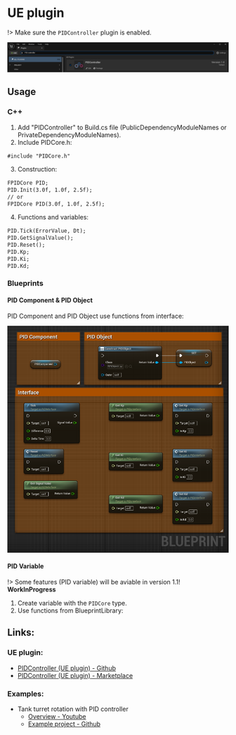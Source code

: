 # UE plugin

!> Make sure the  ```PIDController``` plugin is enabled.

![](./img/UE_PluginCheck.png ':size=50%')

## Usage
### C++

1. Add "PIDController" to Build.cs file (PublicDependencyModuleNames or PrivateDependencyModuleNames).
2. Include PIDCore.h:
```unrealscript
#include "PIDCore.h"
```
3. Construction:
```unrealscript
FPIDCore PID;
PID.Init(3.0f, 1.0f, 2.5f);
// or
FPIDCore PID(3.0f, 1.0f, 2.5f);
```
4. Functions and variables:
```unrealscript
PID.Tick(ErrorValue, Dt);
PID.GetSignalValue();
PID.Reset();
PID.Kp;
PID.Ki;
PID.Kd;
```

### Blueprints
#### PID Component & PID Object
PID Component and PID Object use functions from interface:

![](./img/UE_PID_BP_Overview.png ':size=50%')

#### PID Variable

!> Some features (PID variable) will be aviable in version 1.1! **WorkInProgress**
1. Create variable with the `PIDCore` type.
2. Use functions from BlueprintLibrary:

## Links:
### UE plugin:

- [PIDController (UE plugin) - Github](https://github.com/Teklarit/PIDController.git)
- [PIDController (UE plugin) - Marketplace](https://www.unrealengine.com/marketplace/en-US/product/pid-controller-01)

### Examples:

- Tank turret rotation with PID controller
    - [Overview - Youtube](https://youtu.be/8oIjRFTFtcQ)
    - [Example project - Github](https://github.com/Teklarit/TankTurretPIDExample.git)